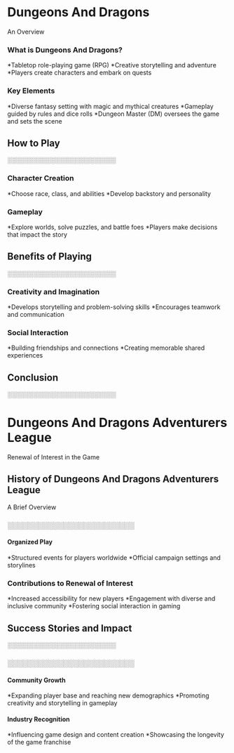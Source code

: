 
# Dungeons And Dragons
An Overview

### What is Dungeons And Dragons?
*Tabletop role-playing game (RPG)
*Creative storytelling and adventure
*Players create characters and embark on quests

### Key Elements
*Diverse fantasy setting with magic and mythical creatures
*Gameplay guided by rules and dice rolls
*Dungeon Master (DM) oversees the game and sets the scene

## How to Play
░░░░░░░░░░░░░░░░░░░░░░░░░

### Character Creation
*Choose race, class, and abilities
*Develop backstory and personality

### Gameplay
*Explore worlds, solve puzzles, and battle foes
*Players make decisions that impact the story

## Benefits of Playing
░░░░░░░░░░░░░░░░░░░░░░░░░

### Creativity and Imagination
*Develops storytelling and problem-solving skills
*Encourages teamwork and communication

### Social Interaction
*Building friendships and connections
*Creating memorable shared experiences

## Conclusion
░░░░░░░░░░░░░░░░░░░░░░░░░

# Dungeons And Dragons Adventurers League
Renewal of Interest in the Game

## History of Dungeons And Dragons Adventurers League
A Brief Overview

### ░░░░░░░░░░░░░░░░░░░░░░░░░
#### Organized Play
*Structured events for players worldwide
*Official campaign settings and storylines

### Contributions to Renewal of Interest
*Increased accessibility for new players
*Engagement with diverse and inclusive community
*Fostering social interaction in gaming

## Success Stories and Impact
░░░░░░░░░░░░░░░░░░░░░░░░░

### ░░░░░░░░░░░░░░░░░░░░░░░░░
#### Community Growth
*Expanding player base and reaching new demographics
*Promoting creativity and storytelling in gameplay

#### Industry Recognition
*Influencing game design and content creation
*Showcasing the longevity of the game franchise

